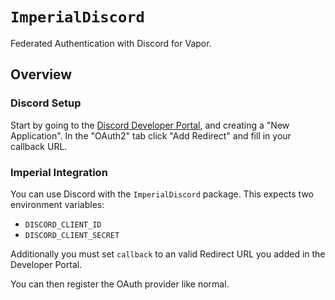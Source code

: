# ``ImperialDiscord``

Federated Authentication with Discord for Vapor.

## Overview

### Discord Setup

Start by going to the [Discord Developer Portal](https://discord.com/developers/applications), and creating a "New Application".
In the "OAuth2" tab click "Add Redirect" and fill in your callback URL.

### Imperial Integration

You can use Discord with the `ImperialDiscord` package. This expects two environment variables:

* `DISCORD_CLIENT_ID`
* `DISCORD_CLIENT_SECRET`

Additionally you must set `callback` to an valid Redirect URL you added in the Developer Portal.

You can then register the OAuth provider like normal.
